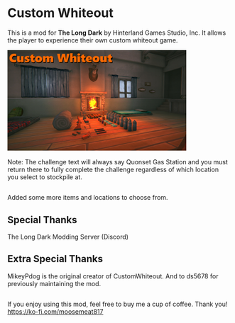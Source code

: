﻿# Custom Whiteout

This is a mod for **The Long Dark** by Hinterland Games Studio, Inc. It allows the player to experience their own custom whiteout game.


<img src="https://github.com/moosemeat817/images/blob/main/CustomWhiteout.jpg" width="80%">

Note: The challenge text will always say Quonset Gas Station and you must return there to fully complete the challenge regardless of which location you select to stockpile at. 
##
Added some more items and locations to choose from.

## Special Thanks
The Long Dark Modding Server (Discord)

## Extra Special Thanks
MikeyPdog is the original creator of CustomWhiteout.  And to ds5678 for previously maintaining the mod.

##
If you enjoy using this mod, feel free to buy me a cup of coffee.  Thank you!
https://ko-fi.com/moosemeat817
